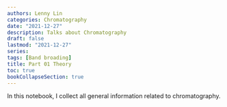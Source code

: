 ```yaml
---
authors: Lenny Lin
categories: Chromatography
date: "2021-12-27"
description: Talks about Chromatography
draft: false
lastmod: "2021-12-27"
series:
tags: [Band broading]
title: Part 01 Theory
toc: true
bookCollapseSection: true
---
```


In this notebook, I collect all general information related to chromatography.

<!--more-->



